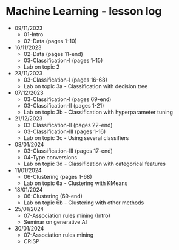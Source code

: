 # Machine Learning - lesson log
- 09/11/2023
	- 01-Intro
	- 02-Data (pages 1-10)
- 16/11/2023
	- 02-Data (pages 11-end)
	- 03-Classification-I (pages 1-15)
	- Lab on topic 2
- 23/11/2023
	- 03-Classification-I (pages 16-68)
	- Lab on topic 3a - Classification with decision tree
- 07/12/2023
	- 03-Classification-I (pages 69-end)
	- 03-Classification-II (pages 1-21)
	- Lab on topic 3b - Classification with hyperparameter tuning
- 21/12/2023
	- 03-Classification-II (pages 22-end)
	- 03-Classification-III (pages 1-16)
	- Lab on topic 3c - Using several classifiers
- 08/01/2024
	- 03-Classification-III (pages 17-end)
	- 04-Type conversions
	- Lab on topic 3d - Classification with categorical features
- 11/01/2024
	- 06-Clustering (pages 1-68)
	- Lab on topic 6a - Clustering with KMeans
- 18/01/2024
	- 06-Clustering (69-end)
	- Lab on topic 6b - Clustering with other methods
- 25/01/2024
	- 07-Association rules mining (Intro)
	- Seminar on generative AI
- 30/01/2024
	- 07-Association rules mining
	- CRISP  